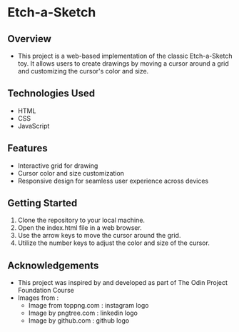 # Etch-a-Sketch

## Overview
- This project is a web-based implementation of the classic Etch-a-Sketch toy. It allows users to create drawings by moving a cursor around a grid and customizing the cursor's color and size.

## Technologies Used
- HTML
- CSS
- JavaScript

## Features
- Interactive grid for drawing
- Cursor color and size customization
- Responsive design for seamless user experience across devices

## Getting Started
1. Clone the repository to your local machine.
2. Open the index.html file in a web browser.
3. Use the arrow keys to move the cursor around the grid.
4. Utilize the number keys to adjust the color and size of the cursor.

## Acknowledgements
- This project was inspired by and developed as part of The Odin Project Foundation Course
- Images from : 
    - Image from toppng.com : instagram logo
    - Image by pngtree.com : linkedin logo
    - Image by github.com : github logo
